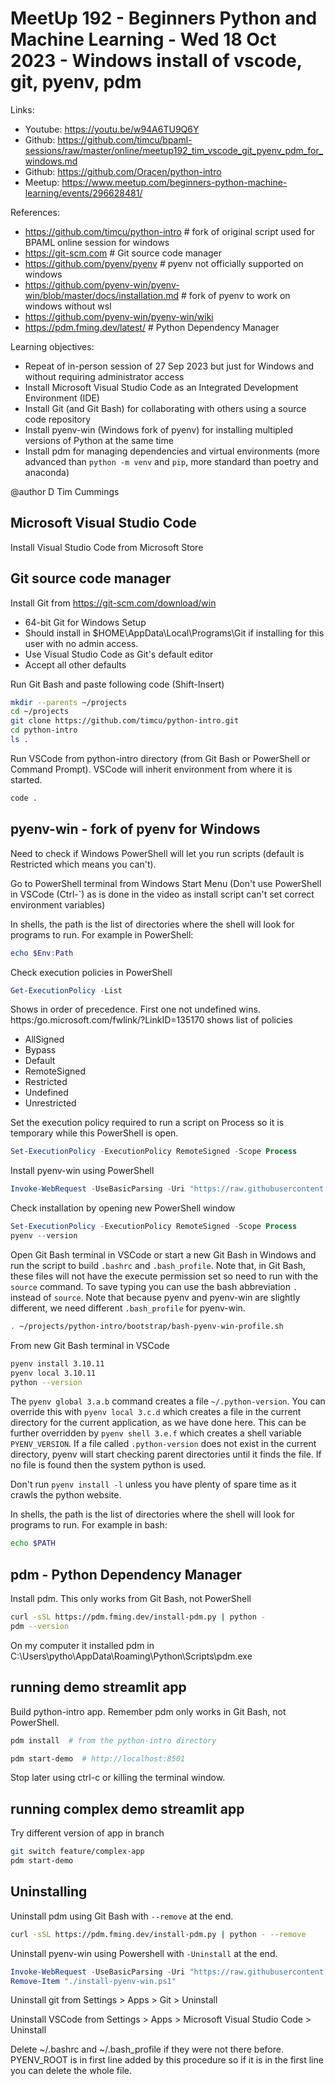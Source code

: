 # MeetUp 192 - Beginners Python and Machine Learning - Wed 18 Oct 2023 - Windows install of vscode, git, pyenv, pdm

Links:

- Youtube: <https://youtu.be/w94A6TU9Q6Y>
- Github:  <https://github.com/timcu/bpaml-sessions/raw/master/online/meetup192_tim_vscode_git_pyenv_pdm_for_windows.md>
- Github:  <https://github.com/Oracen/python-intro>
- Meetup:  <https://www.meetup.com/beginners-python-machine-learning/events/296628481/>

References:

- <https://github.com/timcu/python-intro>  # fork of original script used for BPAML online session for windows
- <https://git-scm.com>  # Git source code manager
- <https://github.com/pyenv/pyenv>  # pyenv not officially supported on windows
- <https://github.com/pyenv-win/pyenv-win/blob/master/docs/installation.md>  # fork of pyenv to work on windows without wsl
- <https://github.com/pyenv-win/pyenv-win/wiki>
- <https://pdm.fming.dev/latest/>  # Python Dependency Manager

Learning objectives:

- Repeat of in-person session of 27 Sep 2023 but just for Windows and without requiring administrator access
- Install Microsoft Visual Studio Code as an Integrated Development Environment (IDE)
- Install Git (and Git Bash) for collaborating with others using a source code repository
- Install pyenv-win (Windows fork of pyenv) for installing multipled versions of Python at the same time
- Install pdm for managing dependencies and virtual environments (more advanced than `python -m venv` and `pip`, more standard than poetry and anaconda)

@author D Tim Cummings

## Microsoft Visual Studio Code

Install Visual Studio Code from Microsoft Store

## Git source code manager

Install Git from <https://git-scm.com/download/win>

- 64-bit Git for Windows Setup
- Should install in $HOME\AppData\Local\Programs\Git if installing for this user with no admin access.
- Use Visual Studio Code as Git's default editor
- Accept all other defaults

Run Git Bash and paste following code (Shift-Insert)

```bash
mkdir --parents ~/projects
cd ~/projects
git clone https://github.com/timcu/python-intro.git
cd python-intro
ls .
```

Run VSCode from python-intro directory (from Git Bash or PowerShell or Command Prompt). VSCode will inherit environment from where it is started.

```bash
code .
```

## pyenv-win - fork of pyenv for Windows

Need to check if Windows PowerShell will let you run scripts (default is Restricted which means you can't).

Go to PowerShell terminal from Windows Start Menu (Don't use PowerShell in VSCode (Ctrl-`) as is done in the video as install script can't set correct environment variables)

In shells, the path is the list of directories where the shell will look for programs to run. For example in PowerShell:

```powershell
echo $Env:Path
```

Check execution policies in PowerShell

```powershell
Get-ExecutionPolicy -List
```

Shows in order of precedence. First one not undefined wins.
https:/go.microsoft.com/fwlink/?LinkID=135170 shows list of policies

- AllSigned
- Bypass
- Default
- RemoteSigned
- Restricted
- Undefined
- Unrestricted

Set the execution policy required to run a script on Process so it is temporary while this PowerShell is open.

```powershell
Set-ExecutionPolicy -ExecutionPolicy RemoteSigned -Scope Process
```

Install pyenv-win using PowerShell

```powershell
Invoke-WebRequest -UseBasicParsing -Uri "https://raw.githubusercontent.com/pyenv-win/pyenv-win/master/pyenv-win/install-pyenv-win.ps1" -OutFile "./install-pyenv-win.ps1"; &"./install-pyenv-win.ps1"
```

Check installation by opening new PowerShell window

```powershell
Set-ExecutionPolicy -ExecutionPolicy RemoteSigned -Scope Process
pyenv --version
```

Open Git Bash terminal in VSCode or start a new Git Bash in Windows and run the script to build `.bashrc` and `.bash_profile`. Note that, in Git Bash, these files will not have the execute permission set so need to run with the `source` command. To save typing you can use the bash abbreviation `.` instead of `source`. Note that because pyenv and pyenv-win are slightly different, we need different `.bash_profile` for pyenv-win.

```bash
. ~/projects/python-intro/bootstrap/bash-pyenv-win-profile.sh
```

From new Git Bash terminal in VSCode

```bash
pyenv install 3.10.11
pyenv local 3.10.11
python --version
```

The `pyenv global 3.a.b` command creates a file `~/.python-version`. You can override this with `pyenv local 3.c.d` which creates a file in the current directory for the current application, as we have done here. This can be further overridden by `pyenv shell 3.e.f` which creates a shell variable `PYENV_VERSION`. If a file called `.python-version` does not exist in the current directory, pyenv will start checking parent directories until it finds the file. If no file is found then the system python is used.

Don't run `pyenv install -l` unless you have plenty of spare time as it crawls the python website.

In shells, the path is the list of directories where the shell will look for programs to run. For example in bash:

```bash
echo $PATH
```

## pdm - Python Dependency Manager

Install pdm. This only works from Git Bash, not PowerShell

```bash
curl -sSL https://pdm.fming.dev/install-pdm.py | python -
pdm --version
```

On my computer it installed pdm in C:\Users\pytho\AppData\Roaming\Python\Scripts\pdm.exe

## running demo streamlit app

Build python-intro app. Remember pdm only works in Git Bash, not PowerShell.

```bash
pdm install  # from the python-intro directory

pdm start-demo  # http://localhost:8501
```

Stop later using ctrl-c or killing the terminal window.

## running complex demo streamlit app

Try different version of app in branch

```bash
git switch feature/complex-app
pdm start-demo
```

## Uninstalling

Uninstall pdm using Git Bash with `--remove` at the end.

```bash
curl -sSL https://pdm.fming.dev/install-pdm.py | python - --remove
```

Uninstall pyenv-win using Powershell with `-Uninstall` at the end.

```powershell
Invoke-WebRequest -UseBasicParsing -Uri "https://raw.githubusercontent.com/pyenv-win/pyenv-win/master/pyenv-win/install-pyenv-win.ps1" -OutFile "./install-pyenv-win.ps1"; &"./install-pyenv-win.ps1" -Uninstall
Remove-Item "./install-pyenv-win.ps1"
```

Uninstall git from Settings > Apps > Git > Uninstall

Uninstall VSCode from Settings > Apps > Microsoft Visual Studio Code > Uninstall

Delete ~/.bashrc and ~/.bash_profile if they were not there before. PYENV_ROOT is in first line added by this procedure so if it is in the first line you can delete the whole file.
